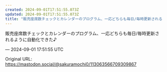 ```yaml
---
created: 2024-09-01T17:51:55.073Z
updated: 2024-09-01T17:51:55.073Z
title: "販売座席数チェックとカレンダーのプログラム、一応どちらも毎日/毎時更新されるよう[...]"
---
```


<p>販売座席数チェックとカレンダーのプログラム、一応どちらも毎日/毎時更新されるように自動化できた♪</p>

&mdash; 2024-09-01 17:51:55 UTC

Original URL: https://mastodon.social/@sakuramochi0/113063566709309867
